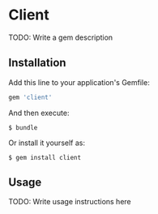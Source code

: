 # Client

TODO: Write a gem description

## Installation

Add this line to your application's Gemfile:

```ruby
gem 'client'
```

And then execute:

    $ bundle

Or install it yourself as:

    $ gem install client

## Usage

TODO: Write usage instructions here
